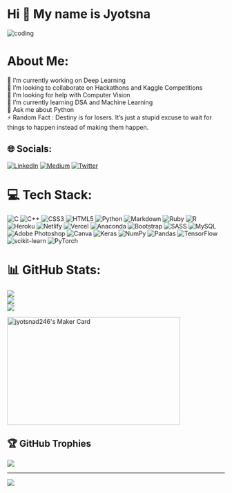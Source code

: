 Hi 👋 My name is Jyotsna
========================


![coding](https://res.cloudinary.com/practicaldev/image/fetch/s--2bZIjPGC--/c_limit%2Cf_auto%2Cfl_progressive%2Cq_66%2Cw_880/https://dev-to-uploads.s3.amazonaws.com/i/d4tvukbt5mra37cvwklk.gif)

# About Me:
🔭 I’m currently working on Deep Learning<br>👯 I’m looking to collaborate on Hackathons and Kaggle Competitions<br>🤝 I’m looking for help with Computer Vision<br>🌱 I’m currently learning DSA and Machine Learning<br>💬 Ask me about Python<br>⚡ Random Fact : Destiny is for losers. It’s just a stupid excuse to wait for things to happen instead of making them happen. 


## 🌐 Socials:
[![LinkedIn](https://img.shields.io/badge/LinkedIn-%230077B5.svg?logo=linkedin&logoColor=white)](https://linkedin.com/in/jyotsna246)  [![Medium](https://img.shields.io/badge/Medium-12100E?logo=medium&logoColor=white)](https://medium.com/@jyotsnay24)  [![Twitter](https://img.shields.io/badge/Twitter-%231DA1F2.svg?logo=Twitter&logoColor=white)](https://twitter.com/jyotsnad24) 

# 💻 Tech Stack:
![C](https://img.shields.io/badge/c-%2300599C.svg?style=flat&logo=c&logoColor=white) ![C++](https://img.shields.io/badge/c++-%2300599C.svg?style=flat&logo=c%2B%2B&logoColor=white) ![CSS3](https://img.shields.io/badge/css3-%231572B6.svg?style=flat&logo=css3&logoColor=white) ![HTML5](https://img.shields.io/badge/html5-%23E34F26.svg?style=flat&logo=html5&logoColor=white) ![Python](https://img.shields.io/badge/python-3670A0?style=flat&logo=python&logoColor=ffdd54) ![Markdown](https://img.shields.io/badge/markdown-%23000000.svg?style=flat&logo=markdown&logoColor=white) ![Ruby](https://img.shields.io/badge/ruby-%23CC342D.svg?style=flat&logo=ruby&logoColor=white) ![R](https://img.shields.io/badge/r-%23276DC3.svg?style=flat&logo=r&logoColor=white) ![Heroku](https://img.shields.io/badge/heroku-%23430098.svg?style=flat&logo=heroku&logoColor=white) ![Netlify](https://img.shields.io/badge/netlify-%23000000.svg?style=flat&logo=netlify&logoColor=#00C7B7) ![Vercel](https://img.shields.io/badge/vercel-%23000000.svg?style=flat&logo=vercel&logoColor=white) ![Anaconda](https://img.shields.io/badge/Anaconda-%2344A833.svg?style=flat&logo=anaconda&logoColor=white) ![Bootstrap](https://img.shields.io/badge/bootstrap-%23563D7C.svg?style=flat&logo=bootstrap&logoColor=white) ![SASS](https://img.shields.io/badge/SASS-hotpink.svg?style=flat&logo=SASS&logoColor=white) ![MySQL](https://img.shields.io/badge/mysql-%2300f.svg?style=flat&logo=mysql&logoColor=white) ![Adobe Photoshop](https://img.shields.io/badge/adobephotoshop-%2331A8FF.svg?style=flat&logo=adobephotoshop&logoColor=white) ![Canva](https://img.shields.io/badge/Canva-%2300C4CC.svg?style=flat&logo=Canva&logoColor=white) ![Keras](https://img.shields.io/badge/Keras-%23D00000.svg?style=flat&logo=Keras&logoColor=white) ![NumPy](https://img.shields.io/badge/numpy-%23013243.svg?style=flat&logo=numpy&logoColor=white) ![Pandas](https://img.shields.io/badge/pandas-%23150458.svg?style=flat&logo=pandas&logoColor=white) ![TensorFlow](https://img.shields.io/badge/TensorFlow-%23FF6F00.svg?style=flat&logo=TensorFlow&logoColor=white) ![scikit-learn](https://img.shields.io/badge/scikit--learn-%23F7931E.svg?style=flat&logo=scikit-learn&logoColor=white) ![PyTorch](https://img.shields.io/badge/PyTorch-%23EE4C2C.svg?style=flat&logo=PyTorch&logoColor=white)

# 📊 GitHub Stats:
![](https://github-readme-stats.vercel.app/api?username=jyotsnad246&theme=dracula&hide_border=false&include_all_commits=true&count_private=true)<br/>
![](https://github-readme-streak-stats.herokuapp.com/?user=jyotsnad246&theme=dracula&hide_border=false)<br/>
![](https://github-readme-stats.vercel.app/api/top-langs/?username=jyotsnad246&theme=dracula&hide_border=false&include_all_commits=true&count_private=true&layout=compact)


<a href="https://makers.appwrite.io/jyotsnad246">
    <img src="https://appwrite.io/cards/makers/jyotsnad246" alt="jyotsnad246's Maker Card" width="400" height="250"/>
</a>

## 🏆 GitHub Trophies
![](https://github-profile-trophy.vercel.app/?username=jyotsnad246&theme=dracula&no-frame=false&no-bg=false&margin-w=4)
<br/>

---
[![](https://visitcount.itsvg.in/api?id=jyotsnad246&icon=5&color=5)](https://visitcount.itsvg.in)
